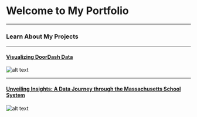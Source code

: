 # Welcome to My Portfolio

---

### Learn About My Projects


---


#### [Visualizing DoorDash Data](https://www.linkedin.com/pulse/analyzing-doordash-data-nancy-munoz-3wnoc/)
![alt text](design.png)


---


#### [Unveiling Insights: A Data Journey through the Massachusetts School System](https://www.linkedin.com/pulse/unveiling-insights-data-journey-through-massachusetts-nancy-munoz-dnfac/)
![alt text](https://github.com/NancyM310/NancyM310.GitHub.io/blob/master/images/Untitled%20design.png)
